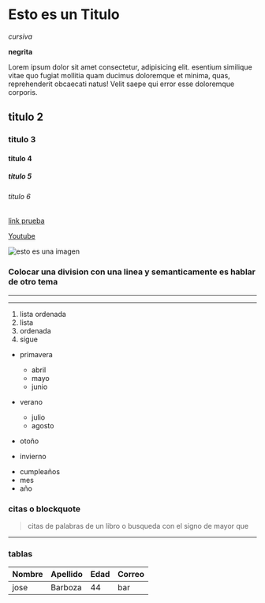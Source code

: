 # Esto es un Titulo

_cursiva_

**negrita**

Lorem ipsum dolor sit amet consectetur, adipisicing elit.
esentium similique vitae quo fugiat mollitia quam ducimus
doloremque et minima, quas, reprehenderit obcaecati natus! Velit saepe qui error esse doloremque corporis.

## titulo 2

### titulo 3

#### titulo 4

##### titulo 5

###### titulo 6

[link prueba](#esto-es-un-titulo)

[Youtube](http://youtube.com)

![esto es una imagen](https://picsum.photos/200)

### Colocar una division con una linea y semanticamente es hablar de otro tema

---

---

1. lista ordenada
1. lista
1. ordenada
1. sigue

- primavera
  - abril
  - mayo
  - junio
- verano

  - julio
  - agosto

- otoño
- invierno

* cumpleaños
* mes
* año

### citas o blockquote

> citas de palabras de un libro o busqueda con el signo de mayor que

---

### tablas

| Nombre | Apellido | Edad | Correo |
| ------ | -------- | ---- | ------ |
| jose   | Barboza  | 44   | bar    |
